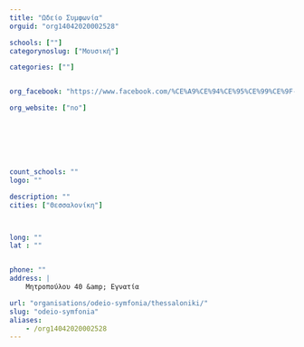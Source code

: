 ```yaml
---
title: "Ωδείο Συμφωνία"
orguid: "org14042020002528"

schools: [""]
categorynoslug: ["Μουσική"]

categories: [""]


org_facebook: "https://www.facebook.com/%CE%A9%CE%94%CE%95%CE%99%CE%9F-%CE%A3%CE%A5%CE%9C%CE%A6%CE%A9%CE%9D%CE%99%CE%91-146449845428803/"

org_website: ["no"]







count_schools: ""
logo: ""

description: ""
cities: ["Θεσσαλονίκη"]



long: ""
lat : ""


phone: ""
address: |
    Μητροπούλου 40 &amp; Εγνατία

url: "organisations/odeio-symfonia/thessaloniki/"
slug: "odeio-symfonia"
aliases:
    - /org14042020002528
---
```



